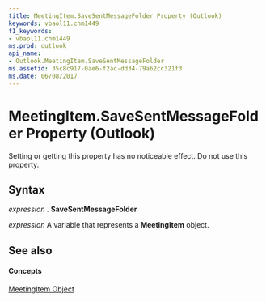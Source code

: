 ```yaml
---
title: MeetingItem.SaveSentMessageFolder Property (Outlook)
keywords: vbaol11.chm1449
f1_keywords:
- vbaol11.chm1449
ms.prod: outlook
api_name:
- Outlook.MeetingItem.SaveSentMessageFolder
ms.assetid: 35c8c917-0ae6-f2ac-dd34-79a62cc321f3
ms.date: 06/08/2017
---
```



# MeetingItem.SaveSentMessageFolder Property (Outlook)

Setting or getting this property has no noticeable effect. Do not use this property.


## Syntax

 _expression_ . **SaveSentMessageFolder**

 _expression_ A variable that represents a **MeetingItem** object.


## See also


#### Concepts


[MeetingItem Object](meetingitem-object-outlook.md)

